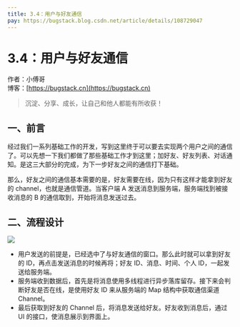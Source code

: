 ```yaml
---
title: 3.4：用户与好友通信
pay: https://bugstack.blog.csdn.net/article/details/108729047
---
```


# 3.4：用户与好友通信

作者：小傅哥
<br/>博客：[https://bugstack.cn](https://bugstack.cn)

>沉淀、分享、成长，让自己和他人都能有所收获！

## 一、前言

经过我们一系列基础工作的开发，写到这里终于可以要去实现两个用户之间的通信了。可以先想一下我们都做了那些基础工作才到这里；加好友、好友列表、对话通知。是这三大部分的完成，为下一步好友之间的通信打下基础。

那么，好友之间的通信基本需要的是，好友需要在线，因为只有这样才能拿到好友的 channel，也就是通信管道。当客户端 A 发送消息到服务端，服务端找到被接收消息的 B 的通信取到，开始将消息发送过去。

## 二、流程设计

![](/images/article/project/im/project-im-3.4-01.png)

- 用户发送的前提是，已经选中了与好友通信的窗口。那么此时就可以拿到好友的 ID，再点击发送消息的时候再将；好友 ID、消息、时间、个人 ID，一起发送给服务端。
- 服务端收到数据后，首先是将消息使用多线程进行异步落库留存。接下来会判断好友是否在线，是使用好友 ID 来从服务端的 Map 结构中获取通信渠道 Channel。
- 最后获取到好友的 Channel 后，将消息发送给好友。好友收到消息后，通过 UI 的接口，使消息展示到界面上。